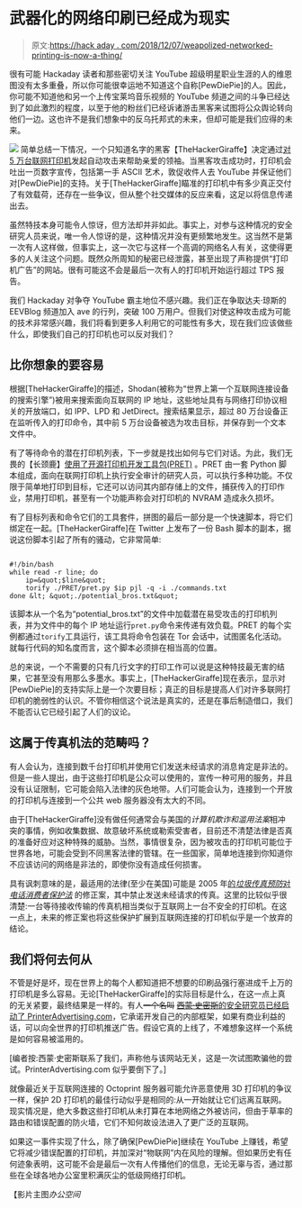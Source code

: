 # 武器化的网络印刷已经成为现实

> 原文:[https://hack aday . com/2018/12/07/weapolized-networked-printing-is-now-a-thing/](https://hackaday.com/2018/12/07/weaponized-networked-printing-is-now-a-thing/)

很有可能 Hackaday 读者和那些密切关注 YouTube 超级明星职业生涯的人的维恩图没有太多重叠，所以你可能很幸运地不知道这个自称[PewDiePie]的人。因此，你可能不知道他和另一个上传宝莱坞音乐视频的 YouTube 频道之间的斗争已经达到了如此激烈的程度，以至于他的粉丝们已经诉诸游击黑客来试图将公众舆论转向他们一边。这也许不是我们想象中的反乌托邦式的未来，但却可能是我们应得的未来。

[![](../Images/164414bd85f26d663c3f1748ae9e3b06.png)](https://hackaday.com/wp-content/uploads/2018/12/printerspam_payload.png) 简单总结一下情况，一个只知道名字的黑客【TheHackerGiraffe】决定通过[对 5 万台联网打印机](https://www.zdnet.com/article/twitter-user-hacks-50000-printers-to-tell-people-to-subscribe-to-pewdiepie/)发起自动攻击来帮助亲爱的领袖。当黑客攻击成功时，打印机会吐出一页数字宣传，包括第一手 ASCII 艺术，敦促收件人去 YouTube 并保证他们对[PewDiePie]的支持。关于[TheHackerGiraffe]瞄准的打印机中有多少真正交付了有效载荷，还存在一些争议，但从整个社交媒体的反应来看，这足以将信息传递出去。

虽然特技本身可能令人惊讶，但方法却并非如此。事实上，对参与这种情况的安全研究人员来说，唯一令人惊讶的是，这种情况并没有更频繁地发生。这当然不是第一次有人这样做，但事实上，这一次它与这样一个高调的网络名人有关，这使得更多的人关注这个问题。既然众所周知的秘密已经泄露，甚至出现了声称提供“打印机广告”的网站。很有可能这不会是最后一次有人的打印机开始运行超过 TPS 报告。

我们 Hackaday 对争夺 YouTube 霸主地位不感兴趣。我们正在争取达夫·琼斯的 EEVBlog 频道加入 ave 的行列，突破 100 万用户。但我们对使这种攻击成为可能的技术非常感兴趣，我们将看到更多人利用它的可能性有多大，现在我们应该做些什么，即使我们自己的打印机也可以反对我们？

## 比你想象的要容易

根据[TheHackerGiraffe]的描述，Shodan(被称为“世界上第一个互联网连接设备的搜索引擎”)被用来搜索面向互联网的 IP 地址，这些地址具有与网络打印协议相关的开放端口，如 IPP、LPD 和 JetDirect。搜索结果显示，超过 80 万台设备正在监听传入的打印命令，其中前 5 万台设备被选为攻击目标，并保存到一个文本文件中。

有了等待命令的潜在打印机列表，下一步就是找出如何与它们对话。为此，我们无畏的【长颈鹿】[使用了开源打印机开发工具包(PRET)](https://github.com/RUB-NDS/PRET) 。PRET 由一套 Python 脚本组成，面向在联网打印机上执行安全审计的研究人员，可以执行多种功能。不仅限于简单地打印到目标，它还可以访问其内部存储上的文件，捕获传入的打印作业，禁用打印机，甚至有一个功能声称会对打印机的 NVRAM 造成永久损坏。

有了目标列表和命令它们的工具套件，拼图的最后一部分是一个快速脚本，将它们绑定在一起。[TheHackerGiraffe]在 Twitter 上发布了一份 Bash 脚本的副本，据说这份脚本引起了所有的骚动，它非常简单:

```

#!/bin/bash
while read -r line; do
    ip=&quot;$line&quot;
    torify ./PRET/pret.py $ip pjl -q -i ./commands.txt
done &lt; &quot;./potential_bros.txt&quot;

```

该脚本从一个名为“potential_bros.txt”的文件中加载潜在易受攻击的打印机列表，并为文件中的每个 IP 地址运行`pret.py`命令来传递有效负载。PRET 的每个实例都通过`torify`工具运行，该工具将命令包装在 Tor 会话中，试图匿名化活动。就每行代码的知名度而言，这个脚本必须排在相当高的位置。

总的来说，一个不需要的只有几行文字的打印工作可以说是这种特技最无害的结果，它甚至没有用那么多墨水。事实上，[TheHackerGiraffe]现在表示，显示对[PewDiePie]的支持实际上是一个次要目标；真正的目标是提高人们对许多联网打印机的脆弱性的认识。不管你相信这个说法是真实的，还是在事后制造借口，我们不能否认它已经引起了人们的议论。

## 这属于传真机法的范畴吗？

有人会认为，连接到数千台打印机并使用它们发送未经请求的消息肯定是非法的。但是一些人提出，由于这些打印机是公众可以使用的，宣传一种可用的服务，并且没有认证限制，它可能会陷入法律的灰色地带。人们可能会认为，连接到一个开放的打印机与连接到一个公共 web 服务器没有太大的不同。

由于[TheHackerGiraffe]没有做任何通常会与美国的*计算机欺诈和滥用法案*相冲突的事情，例如收集数据、故意破坏系统或勒索受害者，目前还不清楚法律是否真的准备好应对这种特殊的威胁。当然，事情很复杂，因为被攻击的打印机可能位于世界各地，可能会受到不同黑客法律的管辖。在一些国家，简单地连接到你知道你不应该访问的网络是非法的，即使你没有造成任何损害。

具有讽刺意味的是，最适用的法律(至少在美国)可能是 2005 年[的*垃圾传真预防*对*电话消费者保护法*](https://www.fcc.gov/general/fax-advertising-policy) 的修正案，其中禁止发送未经请求的传真。这里的比较似乎很清楚:一台等待接收传输的传真机相当类似于互联网上一台不安全的打印机。在这一点上，未来的修正案也将这些保护扩展到互联网连接的打印机似乎是一个放弃的结论。

## 我们将何去何从

不管是好是坏，现在世界上的每个人都知道把不想要的印刷品强行塞进成千上万的打印机是多么容易。无论[TheHackerGiraffe]的实际目标是什么，在这一点上真的无关紧要，最终结果是一样的。有人~~一个名叫~~ [~~西蒙·史密斯~~的安全研究员已经启动了 PrinterAdvertising.com](https://printeradvertising.com/)，它承诺开发自己的内部框架，如果有商业利益的话，可以向全世界的打印机推送广告。假设它真的上线了，不难想象这样一个系统是如何容易被滥用的。

[编者按:西蒙·史密斯联系了我们，声称他与该网站无关，这是一次试图欺骗他的尝试。PrinterAdvertising.com 似乎要倒下了。]

就像最近关于互联网连接的 Octoprint 服务器可能允许恶意使用 3D 打印机的争议一样，保护 2D 打印机的最佳行动似乎是相同的:从一开始就让它们远离互联网。现实情况是，绝大多数这些打印机从未打算在本地网络之外被访问，但由于草率的路由和错误配置的防火墙，它们不知何故设法进入了更广泛的互联网。

如果这一事件实现了什么，除了确保[PewDiePie]继续在 YouTube 上赚钱，希望它将减少错误配置的打印机，并加深对“物联网”内在风险的理解。但如果历史有任何迹象表明，这可能不会是最后一次有人传播他们的信息，无论无辜与否，通过那些在全球各地办公室里积满灰尘的低级网络打印机。

【影片主图*办公空间*